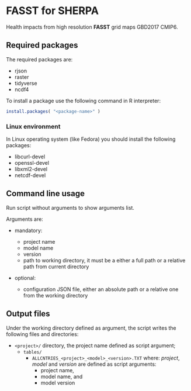 
# **FASST** for **SHERPA** #

Health impacts from high resolution **FASST** grid maps GBD2017 CMIP6.


## Required packages ##

The required packages are:

 * rjson
 * raster
 * tidyverse
 * ncdf4

To install a package use the following command in R interpreter:
```R
install.packages( "<package-name>" )
```


### Linux environment ###

In Linux operating system (like Fedora) you should install the following packages:

 * libcurl-devel
 * openssl-devel
 * libxml2-devel
 * netcdf-devel


## Command line usage ##

Run script without arguments to show arguments list.

Arguments are:

 * mandatory:
    * project name
    * model name
    * version
    * path to working directory, it must be a either a full path or a relative path from current directory

 * optional:
    * configuration JSON file, either an absolute path or a relative one from the working directory


## Output files ##

Under the working directory defined as argument, the script writes the following files and directories:

 * `<project>/` directory, the project name defined as script argument;
    * `tables/`
       * `ALLCNTRIES_<project>_<model>_<version>.TXT` where: _project_, _model_ and _version_ are defined as script arguments:
          * project name,
          * model name, and
          * model version
